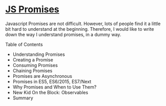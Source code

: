 # [JS Promises](https://scotch.io/tutorials/javascript-promises-for-dummies)

Javascript Promises are not difficult. However, lots of people find it a little bit hard to understand at the beginning. Therefore, I would like to write down the way I understand promises, in a dummy way.

Table of Contents
- Understanding Promises
- Creating a Promise
- Consuming Promises
- Chaining Promises
- Promises are Asynchronous
- Promises in ES5, ES6/2015, ES7/Next
- Why Promises and When to Use Them?
- New Kid On the Block: Observables
- Summary
